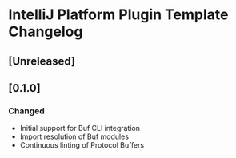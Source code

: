 <!-- Keep a Changelog guide -> https://keepachangelog.com -->

# IntelliJ Platform Plugin Template Changelog

## [Unreleased]

## [0.1.0]
### Changed
- Initial support for Buf CLI integration
- Import resolution of Buf modules
- Continuous linting of Protocol Buffers
